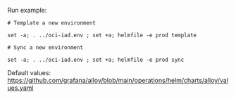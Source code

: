 Run example:

```
# Template a new environment

set -a; . ../oci-iad.env ; set +a; helmfile -e prod template

# Sync a new environment

set -a; . ../oci-iad.env ; set +a; helmfile -e prod sync

```

Default values: https://github.com/grafana/alloy/blob/main/operations/helm/charts/alloy/values.yaml

